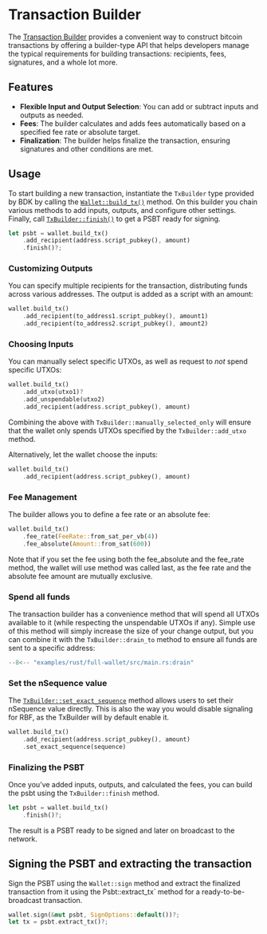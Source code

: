 # Transaction Builder

The [Transaction Builder](https://docs.rs/bdk_wallet/latest/bdk_wallet/struct.TxBuilder.html) provides a convenient way to construct bitcoin transactions by offering a builder-type API that helps developers manage the typical requirements for building transactions: recipients, fees, signatures, and a whole lot more.

## Features

- **Flexible Input and Output Selection**: You can add or subtract inputs and outputs as needed.
- **Fees**: The builder calculates and adds fees automatically based on a specified fee rate or absolute target.
- **Finalization**: The builder helps finalize the transaction, ensuring signatures and other conditions are met.

## Usage

To start building a new transaction, instantiate the `TxBuilder` type provided by BDK by calling the [`Wallet::build_tx()`](https://docs.rs/bdk_wallet/latest/bdk_wallet/struct.Wallet.html#method.build_tx) method. On this builder you chain various methods to add inputs, outputs, and configure other settings. Finally, call [`TxBuilder::finish()`](https://docs.rs/bdk_wallet/latest/bdk_wallet/tx_builder/struct.TxBuilder.html#method.finish) to get a PSBT ready for signing.

```rust
let psbt = wallet.build_tx()
    .add_recipient(address.script_pubkey(), amount)
    .finish()?;
```

### Customizing Outputs

You can specify multiple recipients for the transaction, distributing funds across various addresses. The output is added as a script with an amount:

```rust
wallet.build_tx()
    .add_recipient(to_address1.script_pubkey(), amount1)
    .add_recipient(to_address2.script_pubkey(), amount2)
```

### Choosing Inputs

You can manually select specific UTXOs, as well as request to _not_ spend specific UTXOs:

```rust
wallet.build_tx()
    .add_utxo(utxo1)?
    .add_unspendable(utxo2)
    .add_recipient(address.script_pubkey(), amount)
```

Combining the above with `TxBuilder::manually_selected_only` will ensure that the wallet only spends UTXOs specified by the `TxBuilder::add_utxo` method.

Alternatively, let the wallet choose the inputs:

```rust
wallet.build_tx()
    .add_recipient(address.script_pubkey(), amount)
```

### Fee Management

The builder allows you to define a fee rate or an absolute fee:

```rust
wallet.build_tx()
    .fee_rate(FeeRate::from_sat_per_vb(4))
    .fee_absolute(Amount::from_sat(600))
```

Note that if you set the fee using both the fee_absolute and the fee_rate method, the wallet will use method was called last, as the fee rate and the absolute fee amount are mutually exclusive.

### Spend all funds

The transaction builder has a convenience method that will spend all UTXOs available to it (while respecting the unspendable UTXOs if any). Simple use of this method will simply increase the size of your change output, but you can combine it with the `TxBuilder::drain_to` method to ensure all funds are sent to a specific address:

```rust
--8<-- "examples/rust/full-wallet/src/main.rs:drain"
```

### Set the nSequence value

The [`TxBuilder::set_exact_sequence`](https://docs.rs/bdk_wallet/1.0.0/bdk_wallet/struct.TxBuilder.html#method.set_exact_sequence
) method allows users to set their nSequence value directly. This is also the way you would disable signaling for RBF, as the TxBuilder will by default enable it.

```rust
wallet.build_tx()
    .add_recipient(address.script_pubkey(), amount)
    .set_exact_sequence(sequence)
```

### Finalizing the PSBT

Once you’ve added inputs, outputs, and calculated the fees, you can build the psbt using the `TxBuilder::finish` method.

```rust
let psbt = wallet.build_tx()
    .finish()?;
```

The result is a PSBT ready to be signed and later on broadcast to the network.

## Signing the PSBT and extracting the transaction

Sign the PSBT using the `Wallet::sign` method and extract the finalized transaction from it using the Psbt::extract_tx` method for a ready-to-be-broadcast transaction.

```rust
wallet.sign(&mut psbt, SignOptions::default())?;
let tx = psbt.extract_tx()?;
```
